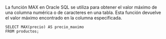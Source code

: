 La función MAX en Oracle SQL se utiliza para obtener el valor máximo de una columna numérica o de caracteres en una tabla. Esta función devuelve el valor máximo encontrado en la columna especificada.

```
SELECT MAX(precio) AS precio_maximo
FROM productos;
```

